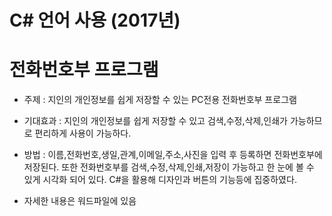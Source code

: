 # C# 언어 사용 (2017년)

# 전화번호부 프로그램
  - 주제 : 지인의 개인정보를 쉽게 저장할 수 있는 PC전용 전화번호부 프로그램
  
  - 기대효과 : 지인의 개인정보를 쉽게 저장할 수 있고 검색,수정,삭제,인쇄가 가능하므로
               편리하게 사용이 가능하다.
               
  - 방법 : 이름,전화번호,생일,관계,이메일,주소,사진을 입력 후 등록하면 전화번호부에 저장된다.
           또한 전화번호부를 검색,수정,삭제,인쇄,저장이 가능하고 한 눈에 볼 수 있게 시각화 되어
           있다. C#을 활용해 디자인과 버튼의 기능등에 집중하였다.

  *  자세한 내용은 워드파일에 있음 
